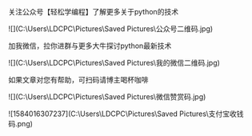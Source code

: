 关注公众号【轻松学编程】了解更多关于python的技术

![](C:\Users\LDCPC\Pictures\Saved Pictures\公众号二维码.jpg)

加我微信，拉你进群与更多大牛探讨python最新技术

![](C:\Users\LDCPC\Pictures\Saved Pictures\我的微信二维码.jpg)

如果文章对您有帮助，可扫码请博主喝杯咖啡

![](C:\Users\LDCPC\Pictures\Saved Pictures\微信赞赏码.jpg)



![1584016307237](C:\Users\LDCPC\Pictures\Saved Pictures\支付宝收钱码.png)

